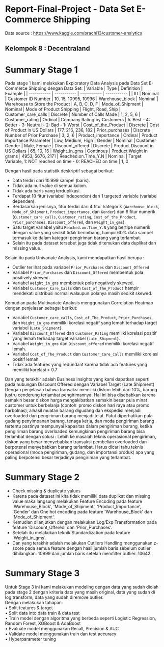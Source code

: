 # Report-Final-Project - Data Set E-Commerce Shipping
Data source : https://www.kaggle.com/prachi13/customer-analytics
## Kelompok 8 : Decentraland

# Summary Stage 1
Pada stage 1 kami melakukan Exploratory Data Analysis pada Data Set E-Commerce Shipping dengan Data Set:
| Variable | Type | Definition | Example |
| ----------- | ----------- | ----------- | ----------- |
| ID | Nominal | Customer ID Number | 10, 15, 10995, 10996
| Warehouse_block | Nominal | Warehouse to Store the Product | A, B, C, D, F
| Mode_of_Shipment | Nominal | Mode of Product Shipping | Flight, Road, Ship
| Customer_care_calls | Discrete | Number of Calls Made | 1, 2, 5, 6
| Customer_rating | Ordinal | Company Rating by Customers | 5: Best - 4: Better - 3: Neutral - 2: Bad - 1: Worst
| Cost_of_the_Product | Discrete | Cost of Product in US Dollars | 177, 216, 236, 182
| Prior_purchases | Discrete | Number of Prior Purchase | 3, 2, 6
| Product_importance | Ordinal | Product Importance Parameter | Low, Medium, High
| Gender | Nominal | Customer Gender | Male, Female
| Discount_offered | Discrete | Product Discount in US Dollars | 65, 10, 16
| Weight_in_gms | Continous | Product Weight in grams | 4953, 5676, 2171
| Reached.on.Time_Y.N | Nominal | Target Variable, 1: NOT reached on time - 0: REACHED on time | 1, 0<br>

Dengan hasil pada statistik deskriptif sebagai berikut:
- Data terdiri dari 10.999 sampel (baris).
- Tidak ada null value di semua kolom.
- Tidak ada baris yang terduplikasi.
- Terdapat 10 fitur (variabel independen) dan 1 targeted variable (variabel dependen).
- Berdasarkan jenisnya, fitur terdiri dari 4 fitur kategorik (`Warehouse_block`, `Mode_of_Shipment`, `Product_importance`, dan `Gender`) dan 6 fitur numerik (`Customer_care_calls`, `Customer_rating`, `Cost_of_the_Product`, `Prior_purchases`, `Discount_offered`, dan `Weight_in_gms`).
- Satu target variabel yaitu `Reached.on.Time_Y.N` yang bertipe numerik dengan value yang sedikit tidak berimbang, hampir 60% data sampel termasuk ke dalam kategori pengiriman barang yang terlambat.
- Selain itu pada dataset tersebut juga tidak ditemukan data duplikat dan missing value.<br>

Selain itu pada Univariate Analysis, kami mendapatkan hasil berupa :
- Outlier terlihat pada variabel `Prior_Purchases` dan `Discount_Offered`
- Variabel `Prior_Purchases` dan `Discount_Offered` membentuk pola positively skewed.
- Variabel `Weight_in_gms` membentuk pola negatively skewed.
- Variabel `Customer_Care_Calls` dan `Cost_of_The_Product` hampir mendekati distribusi normal walaupun polanya masih sedikit skewed.<br>

Kemudian pada Multivariate Analysis menggunakan Correlation Heatmap dengan penjelasan sebagai berikut:
- Variabel `Customer_care_calls`, `Cost_of_The_Product`, `Prior_Purchases`, dan `Weight_in_gms` memiliki korelasi negatif yang lemah terhadap target variabel (`Late_Shipment`).
- Variabel `Discount_Offered` dan `Customer_Rating` memiliki korelasi positif yang lemah terhadap target variabel (`Late_Shipment`).
- Variabel `Weight_in_gms` dan `Discount_offered` memiliki korelasi negatif lemah.
- Variabel `Cost_of_The_Product` dan `Customer_Care_Calls` memiliki korelasi positif lemah.
- Tidak ada features yang redundant karena tidak ada features yang memiliki korelasi > 0.7<br>

Dan yang terakhir adalah Business Insights yang kami dapatkan seperti pada hubungan Discount Offered dengan Variabel Target (Late Shipment)<br>
Dengan penjelasan bahwa transaksi memiliki diskon lebih dari 10%, barang justru cenderung terlambat pengirimannya. Hal ini bisa disebabkan karena semakin besar diskon harga mengakibatkan semakin besar pula minat customer untuk berbelanja (contoh: promo diskon hari raya atau promo harbolnas), alhasil muatan barang digudang dan ekspedisi menjadi overloaded dan pengiriman barang menjadi telat. Patut diperhatikan pula gudang penyimpanan barang, tenaga kerja, dan moda pengiriman barang tertentu pastinya mempunyai kapasitas dalam pengiriman barang, ketika pengiriman barang overloaded kemungkinan pengiriman barang bisa terlambat dengan solusi : Lebih ke masalah teknis operasional pengiriman, diskon yang besar menyebabkan transaksi pembelian overloaded dan berpotensi menyebabkan barang terlambat. Harus dicari tahu teknis operasional (moda pengiriman, gudang, dan importansi produk) apa yang paling berpotensi besar terjadinya pengiriman yang terlambat. 

# Summary Stage 2
- Check missing & duplicate values<br>
- Karena pada dataset ini kita tidak memiliki data duplikat dan missing value maka langsung melakukan Feature Encoding pada feature 'Warehouse_Block', 'Mode_of_Shipment', 'Product_Importance', 'Gender' dan One hot encoding pada feature 'Warehouse_Block' dan 'Mode_of_Shipment'.<br>
- Kemudian dilanjutkan dengan melakukan Log/Exp Transformation pada feature 'Discount_Offered' dan 'Prior_Purchases'.<br>
- Setelah itu melakukan teknik Standardization pada feature 'Weight_in_gms'.<br>
- Dan yang terakhir adalah melakukan Outliers Handling menggunakan z-score pada semua feature dengan hasil jumlah baris sebelum outlier dihilangkan: 10999 dan jumlah baris setelah memfilter outlier: 10642.<br>

# Summary Stage 3
Untuk Stage 3 ini kami melakukan modeling dengan data yang sudah diolah pada stage 2 dengan kriteria data yang masih original, data yang sudah di log transform, data yang sudah diremove outlier.<br>
Dengan melakukan tahapan:<br>
• Split features & target<br>
• Split data into data train & data test<br>
• Train model dengan algoritma yang berbeda seperti Logistic Regression, Random Forest, XGBoost & AdaBoost<br>
• Evaluate model menggunakan Recall, Precision & AUC<br>
• Validate model menggunakan train dan test accuracy <br>
• Hyperparameter tuning<br>

